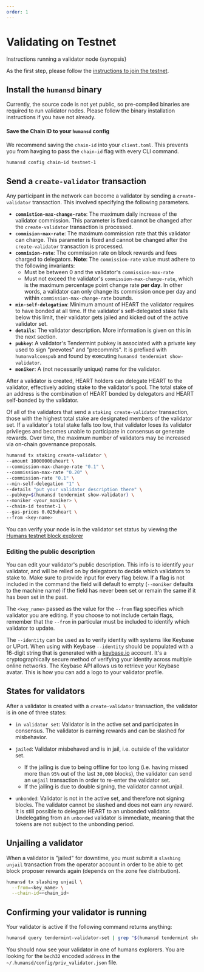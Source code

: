 ```yaml
---
order: 1
---
```


# Validating on Testnet

Instructions running a validator node {synopsis}

As the first step, please follow the [instructions to join the testnet](../testnet).

## Install the `humansd` binary

Currently, the source code is not yet public, so pre-compiled binaries are required to run validator nodes.
Please follow the binary installation instructions if you have not already. 

#### Save the Chain ID to your `humansd` config

We recommend saving the `chain-id` into your `client.toml`. 
This prevents you from havging to pass the `chain-id` flag with every CLI command.

```sh
humansd config chain-id testnet-1
```

## Send a `create-validator` transaction

Any participant in the network can become a validator by sending a `create-validator` transaction. This involved specifying the following parameters.

- **`commistion-max-change-rate`**: The maximum daily increase of the validator commission. This parameter is fixed cannot be changed after the `create-validator` transaction is processed.
- **`commision-max-rate`**: The maximum commission rate that this validator can charge. This parameter is fixed and cannot be changed after the `create-validator` transaction is processed.
- **`commision-rate`**: The commission rate on block rewards and fees charged to delegators. **Note**: The `commission-rate` value must adhere to the following invariants:
  * Must be between 0 and the validator's `commission-max-rate`
  * Must not exceed the validator's `commission-max-change-rate`, which is the maximum percentage point change rate **per day**. In other words, a validator can only change its commission once per day and within `commission-max-change-rate` bounds.
- **`min-self-delegation`**: Minimum amount of HEART the validator requires to have bonded at all time. If the validator's self-delegated stake falls below this limit, their validator gets jailed and kicked out of the active validator set.
- **`details`**: The validator description. More information is given on this in the next section.
- **`pubkey`**: A validator's Tendermint pubkey is associated with a private key used to sign "prevotes" and "precommits". It is prefixed with `humanvalconspub` and found by executing `humansd tendermint show-validator`.
- **`moniker`**: A (not necessarily unique) name for the validator.
 
After a validator is created, HEART holders can delegate HEART to the validator, effectively adding stake to the validator's pool. The total stake of an address is the combination of HEART bonded by delegators and HEART self-bonded by the validator.

Of all of the validators that send a `staking create-validator` transaction, those with the highest total stake are designated members of the validator set. If a validator's total stake falls too low, that validator loses its validator privileges and becomes unable to participate in consensus or generate rewards. Over time, the maximum number of validators may be increased via on-chain governance proposals.

```sh
humansd tx staking create-validator \
--amount 10000000uheart \
--commission-max-change-rate "0.1" \
--commission-max-rate "0.20" \
--commission-rate "0.1" \
--min-self-delegation "1" \
--details "put your validator description there" \
--pubkey=$(humansd tendermint show-validator) \
--moniker <your_moniker> \
--chain-id testnet-1 \
--gas-prices 0.025uheart \
--from <key-name>
```

You can verify your node is in the validator set status by viewing the [Humans testnet block explorer](https://explorer.humans.zone/)

### Editing the public description

You can edit your validator's public description. This info is to identify your validator, and will be relied on by delegators to decide which validators to stake to. Make sure to provide input for every flag below. If a flag is not included in the command the field will default to empty (`--moniker` defaults to the machine name) if the field has never been set or remain the same if it has been set in the past.

The `<key_name>` passed as the value for the `--from` flag specifies which validator you are editing. If you choose to not include certain flags, remember that the `--from` in particular must be included to identify which validator to update.

The `--identity` can be used as to verify identity with systems like Keybase or UPort. When using with Keybase `--identity` should be populated with a 16-digit string that is generated with a [keybase.io](https://keybase.io) account. It's a cryptographically secure method of verifying your identity across multiple online networks. The Keybase API allows us to retrieve your Keybase avatar. This is how you can add a logo to your validator profile.

## States for validators  

After a validator is created with a `create-validator` transaction, the validator is in one of three states:

- `in validator set`: Validator is in the active set and participates in consensus. The validator is earning rewards and can be slashed for misbehavior.
- `jailed`: Validator misbehaved and is in jail, i.e. outside of the validator set.

  - If the jailing is due to being offline for too long (i.e. having missed more than `95%` out of the last `30,000` blocks), the validator can send an `unjail` transaction in order to re-enter the validator set.
  - If the jailing is due to double signing, the validator cannot unjail.

- `unbonded`: Validator is not in the active set, and therefore not signing blocks. The validator cannot be slashed and does not earn any reward. It is still possible to delegate HEART to an unbonded validator. Undelegating from an `unbonded` validator is immediate, meaning that the tokens are not subject to the unbonding period.

## Unjailing a validator

When a validator is "jailed" for downtime, you must submit a `slashing unjail` transaction from the operator account in order to be able to get block proposer rewards again (depends on the zone fee distribution).

```bash
humansd tx slashing unjail \
  --from=<key_name> \
  --chain-id=<chain_id>
```

## Confirming your validator is running 

Your validator is active if the following command returns anything:

```bash
humansd query tendermint-validator-set | grep "$(humansd tendermint show-address)"
```

You should now see your validator in one of humans explorers. You are looking for the `bech32` encoded `address` in the `~/.humansd/config/priv_validator.json` file.
